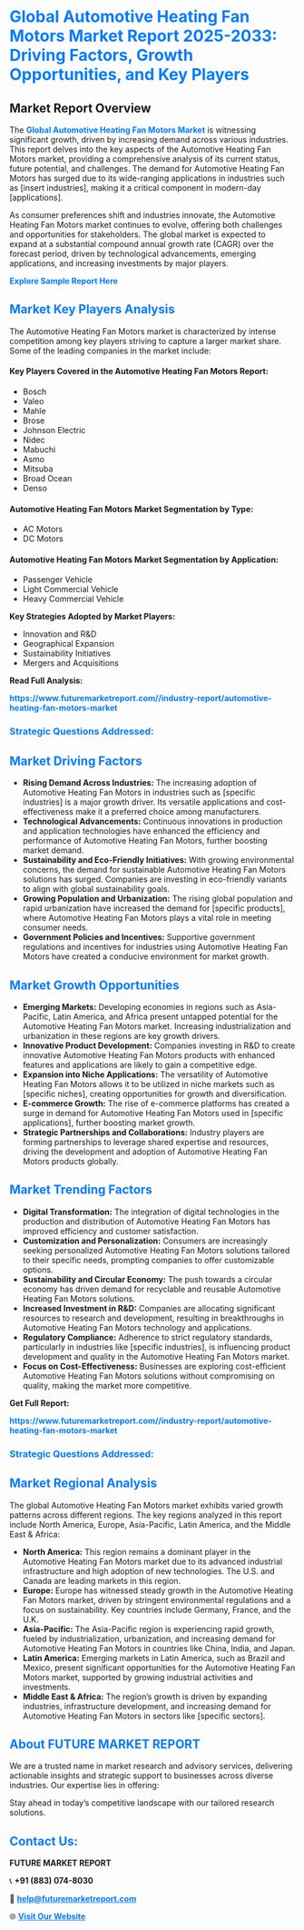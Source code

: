 <h1 style="color: #007BFF;">Global Automotive Heating Fan Motors Market Report 2025-2033: Driving Factors, Growth Opportunities, and Key Players</h1>

<section id="overview">
<h2>Market Report Overview</h2>
<p>The <a href="https://www.futuremarketreport.com//industry-report/automotive-heating-fan-motors-market" style="color: #007BFF; text-decoration: none;"><strong>Global Automotive Heating Fan Motors Market</strong></a> is witnessing significant growth, driven by increasing demand across various industries. This report delves into the key aspects of the Automotive Heating Fan Motors market, providing a comprehensive analysis of its current status, future potential, and challenges. The demand for Automotive Heating Fan Motors has surged due to its wide-ranging applications in industries such as [insert industries], making it a critical component in modern-day [applications].</p>
<p>As consumer preferences shift and industries innovate, the Automotive Heating Fan Motors market continues to evolve, offering both challenges and opportunities for stakeholders. The global market is expected to expand at a substantial compound annual growth rate (CAGR) over the forecast period, driven by technological advancements, emerging applications, and increasing investments by major players.</p>
</section>

<section id="overview">
<p><a href="https://www.futuremarketreport.com//request-sample/reportId=88182" style="color: #007BFF; text-decoration: none;"><strong>Explore Sample Report Here</strong></a></p>
</section>

<section id="key-players">
<h2 style="color: #007BFF;">Market Key Players Analysis</h2>
<p>The Automotive Heating Fan Motors market is characterized by intense competition among key players striving to capture a larger market share. Some of the leading companies in the market include:</p>
<h4>Key Players Covered in the Automotive Heating Fan Motors Report:</h4>
<ul><li>Bosch</li><li>Valeo</li><li>Mahle</li><li>Brose</li><li>Johnson Electric</li><li>Nidec</li><li>Mabuchi</li><li>Asmo</li><li>Mitsuba</li><li>Broad Ocean</li><li>Denso</li></ul>
<h4>Automotive Heating Fan Motors Market Segmentation by Type:</h4>
<ul><li>AC Motors</li><li>DC Motors</li></ul>

<h4>Automotive Heating Fan Motors Market Segmentation by Application:</h4>
<ul><li>Passenger Vehicle</li><li>Light Commercial Vehicle</li><li>Heavy Commercial Vehicle</li></ul>
<p><strong>Key Strategies Adopted by Market Players:</strong></p>
<ul>
<li>Innovation and R&D</li>
<li>Geographical Expansion</li>
<li>Sustainability Initiatives</li>
<li>Mergers and Acquisitions</li>
</ul>
</section>

<section>
<p><strong>Read Full Analysis: </strong></p><a href="https://www.futuremarketreport.com//industry-report/automotive-heating-fan-motors-market" style="color: #007BFF; text-decoration: none;"><strong>https://www.futuremarketreport.com//industry-report/automotive-heating-fan-motors-market</strong></a>
<h3 style="color: #007BFF;">Strategic Questions Addressed:</h3>
</section>

<section id="driving-factors">
<h2 style="color: #007BFF;">Market Driving Factors</h2>
<ul>
<li><strong>Rising Demand Across Industries:</strong> The increasing adoption of Automotive Heating Fan Motors in industries such as [specific industries] is a major growth driver. Its versatile applications and cost-effectiveness make it a preferred choice among manufacturers.</li>
<li><strong>Technological Advancements:</strong> Continuous innovations in production and application technologies have enhanced the efficiency and performance of Automotive Heating Fan Motors, further boosting market demand.</li>
<li><strong>Sustainability and Eco-Friendly Initiatives:</strong> With growing environmental concerns, the demand for sustainable Automotive Heating Fan Motors solutions has surged. Companies are investing in eco-friendly variants to align with global sustainability goals.</li>
<li><strong>Growing Population and Urbanization:</strong> The rising global population and rapid urbanization have increased the demand for [specific products], where Automotive Heating Fan Motors plays a vital role in meeting consumer needs.</li>
<li><strong>Government Policies and Incentives:</strong> Supportive government regulations and incentives for industries using Automotive Heating Fan Motors have created a conducive environment for market growth.</li>
</ul>
</section>

<section id="growth-opportunities">
<h2 style="color: #007BFF;">Market Growth Opportunities</h2>
<ul>
<li><strong>Emerging Markets:</strong> Developing economies in regions such as Asia-Pacific, Latin America, and Africa present untapped potential for the Automotive Heating Fan Motors market. Increasing industrialization and urbanization in these regions are key growth drivers.</li>
<li><strong>Innovative Product Development:</strong> Companies investing in R&D to create innovative Automotive Heating Fan Motors products with enhanced features and applications are likely to gain a competitive edge.</li>
<li><strong>Expansion into Niche Applications:</strong> The versatility of Automotive Heating Fan Motors allows it to be utilized in niche markets such as [specific niches], creating opportunities for growth and diversification.</li>
<li><strong>E-commerce Growth:</strong> The rise of e-commerce platforms has created a surge in demand for Automotive Heating Fan Motors used in [specific applications], further boosting market growth.</li>
<li><strong>Strategic Partnerships and Collaborations:</strong> Industry players are forming partnerships to leverage shared expertise and resources, driving the development and adoption of Automotive Heating Fan Motors products globally.</li>
</ul>
</section>

<section id="trending-factors">
<h2 style="color: #007BFF;">Market Trending Factors</h2>
<ul>
<li><strong>Digital Transformation:</strong> The integration of digital technologies in the production and distribution of Automotive Heating Fan Motors has improved efficiency and customer satisfaction.</li>
<li><strong>Customization and Personalization:</strong> Consumers are increasingly seeking personalized Automotive Heating Fan Motors solutions tailored to their specific needs, prompting companies to offer customizable options.</li>
<li><strong>Sustainability and Circular Economy:</strong> The push towards a circular economy has driven demand for recyclable and reusable Automotive Heating Fan Motors solutions.</li>
<li><strong>Increased Investment in R&D:</strong> Companies are allocating significant resources to research and development, resulting in breakthroughs in Automotive Heating Fan Motors technology and applications.</li>
<li><strong>Regulatory Compliance:</strong> Adherence to strict regulatory standards, particularly in industries like [specific industries], is influencing product development and quality in the Automotive Heating Fan Motors market.</li>
<li><strong>Focus on Cost-Effectiveness:</strong> Businesses are exploring cost-efficient Automotive Heating Fan Motors solutions without compromising on quality, making the market more competitive.</li>
</ul>
</section>

<section>
<p><strong>Get Full Report: </strong></p><a href="https://www.futuremarketreport.com//industry-report/automotive-heating-fan-motors-market" style="color: #007BFF; text-decoration: none;"><strong>https://www.futuremarketreport.com//industry-report/automotive-heating-fan-motors-market</strong></a>
<h3 style="color: #007BFF;">Strategic Questions Addressed:</h3>
</section>


<section id="regional-analysis">
<h2 style="color: #007BFF;">Market Regional Analysis</h2>
<p>The global Automotive Heating Fan Motors market exhibits varied growth patterns across different regions. The key regions analyzed in this report include North America, Europe, Asia-Pacific, Latin America, and the Middle East & Africa:</p>
<ul>
<li><strong>North America:</strong> This region remains a dominant player in the Automotive Heating Fan Motors market due to its advanced industrial infrastructure and high adoption of new technologies. The U.S. and Canada are leading markets in this region.</li>
<li><strong>Europe:</strong> Europe has witnessed steady growth in the Automotive Heating Fan Motors market, driven by stringent environmental regulations and a focus on sustainability. Key countries include Germany, France, and the U.K.</li>
<li><strong>Asia-Pacific:</strong> The Asia-Pacific region is experiencing rapid growth, fueled by industrialization, urbanization, and increasing demand for Automotive Heating Fan Motors in countries like China, India, and Japan.</li>
<li><strong>Latin America:</strong> Emerging markets in Latin America, such as Brazil and Mexico, present significant opportunities for the Automotive Heating Fan Motors market, supported by growing industrial activities and investments.</li>
<li><strong>Middle East & Africa:</strong> The region’s growth is driven by expanding industries, infrastructure development, and increasing demand for Automotive Heating Fan Motors in sectors like [specific sectors].</li>
</ul>
</section>

<footer>
<h2 style="color: #007BFF;">About FUTURE MARKET REPORT</h2>
<p>We are a trusted name in market research and advisory services, delivering actionable insights and strategic support to businesses across diverse industries. Our expertise lies in offering:</p>

<p>Stay ahead in today’s competitive landscape with our tailored research solutions.</p>

<h2 style="color: #007BFF;">Contact Us:</h2>
<p><strong>FUTURE MARKET REPORT</strong></p>
<p>📞 <strong>+91 (883) 074-8030</strong></p>
<p>📧 <strong><a href="mailto:help@futuremarketreport.com" style="color: #007BFF;">help@futuremarketreport.com</a></strong></p>
<p>🌐 <strong><a href="https://www.futuremarketreport.com/" style="color: #007BFF;">Visit Our Website</a></strong></p>
</footer>
